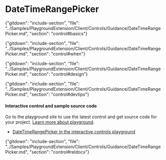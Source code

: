 ﻿# DateTimeRangePicker

{"gitdown": "include-section", "file": "../Samples/PlaygroundExtension/Client/Controls/Guidance/DateTimeRangePicker.md", "section": "control#basics"}

<!-- TODO get an IMAGE to embed here -->

<!-- TODO get an SAMPLE CODE to embed here -->

{"gitdown": "include-section", "file": "../Samples/PlaygroundExtension/Client/Controls/Guidance/DateTimeRangePicker.md", "section": "control#when"}

{"gitdown": "include-section", "file": "../Samples/PlaygroundExtension/Client/Controls/Guidance/DateTimeRangePicker.md", "section": "control#design"}

{"gitdown": "include-section", "file": "../Samples/PlaygroundExtension/Client/Controls/Guidance/DateTimeRangePicker.md", "section": "control#devtips"}

#### Interactive control and sample source code
Go to the playground site to use the latest control and get source code for your project.  [Learn more about playground](./top-extensions-controls-playground.md).

*  <a href="https://ms.portal.azure.com/?Microsoft_Azure_Playground=true#blade/Microsoft_Azure_Playground/ControlsIndexBlade/DateTimeRangePicker_create_Playground" target="_blank">DateTimeRangePicker in the interactive controls playground</a>

 


{"gitdown": "include-section", "file": "../Samples/PlaygroundExtension/Client/Controls/Guidance/DateTimeRangePicker.md", "section": "control#reldocs"}
